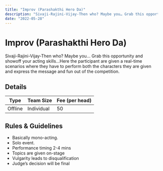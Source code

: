 ```yaml
---
title: "Improv (Parashakthi Hero Da)"
description: "Sivaji-Rajini-Vijay-Then who? Maybe you… Grab this opportunity and showoff your acting skills…Here the participant are given a real-time scenarios where they have to perform both the characters they are given and express the message and fun out of the competition."
date: "2022-05-28"
---
```


# Improv (Parashakthi Hero Da)

Sivaji-Rajini-Vijay-Then who? Maybe you… Grab this opportunity and showoff your acting skills…Here the participant are given a real-time scenarios where they have to perform both the characters they are given and express the message and fun out of the competition.

## Details

| Type    | Team Size  | Fee (per head) |
| ------- | ---------- | -------------- |
| Offline | Individual | 50             |

## Rules & Guidelines

-   Basically mono-acting.
-   Solo event.
-   Performance timing 2-4 mins
-   Topics are given on-stage
-   Vulgarity leads to disqualification
-   Judge’s decision will be final
